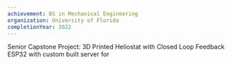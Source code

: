 ```yaml
---
achievement: BS in Mechanical Engineering
organization: University of Florida
completionYear: 2022
---
```


Senior Capstone Project: 3D Printed Heliostat with Closed Loop Feedback ESP32 with custom built server for